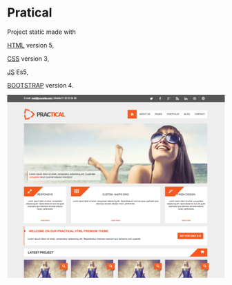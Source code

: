 # Pratical

Project static made with 

[HTML](https://www.w3schools.com/html/html5_intro.asp) version 5,

[CSS](https://www.w3schools.com/css/css3_intro.asp) version 3,

[JS](https://www.javascript.com/learn/javascript/strings) Es5,

[BOOTSTRAP](http://getbootstrap.com/docs/4.0/getting-started/introduction/) version 4.

![alt text](img/capture.png)
